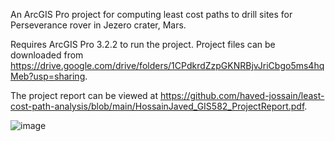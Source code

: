 An ArcGIS Pro project for computing least cost paths to drill sites for Perseverance rover in Jezero crater, Mars.

Requires ArcGIS Pro 3.2.2 to run the project. Project files can be downloaded from https://drive.google.com/drive/folders/1CPdkrdZzpGKNRBjvJriCbgo5ms4hqMeb?usp=sharing.

The project report can be viewed at https://github.com/haved-jossain/least-cost-path-analysis/blob/main/HossainJaved_GIS582_ProjectReport.pdf.

![image](https://github.com/haved-jossain/least-cost-path-analysis/assets/145239371/12014c4d-9eca-411b-a38c-3ad186a8eb01)

